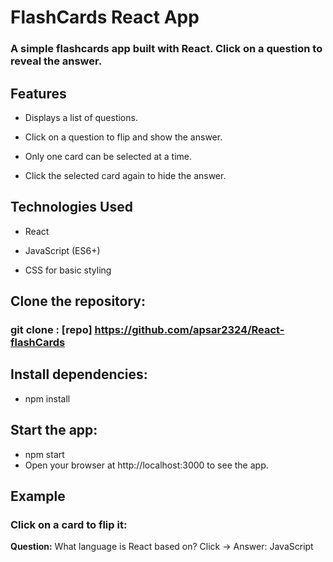 # FlashCards React App

### A simple flashcards app built with React. Click on a question to reveal the answer.

## Features

- Displays a list of questions.

- Click on a question to flip and show the answer.

- Only one card can be selected at a time.

- Click the selected card again to hide the answer.

## Technologies Used

- React

- JavaScript (ES6+)

- CSS for basic styling


## Clone the repository:

### git clone : [repo] <https://github.com/apsar2324/React-flashCards>


## Install dependencies:

- npm install


## Start the app:

- npm start
- Open your browser at http://localhost:3000 to see the app.

## Example

### Click on a card to flip it:
**Question:** What language is React based on?
Click → Answer: JavaScript
